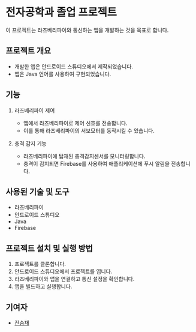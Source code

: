 # 전자공학과 졸업 프로젝트

이 프로젝트는 라즈베리파이와 통신하는 앱을 개발하는 것을 목표로 합니다.

## 프로젝트 개요

- 개발한 앱은 안드로이드 스튜디오에서 제작되었습니다.
- 앱은 Java 언어를 사용하여 구현되었습니다.

## 기능

1. 라즈베리파이 제어
   - 앱에서 라즈베리파이로 제어 신호를 전송합니다.
   - 이를 통해 라즈베리파이의 서보모터를 동작시킬 수 있습니다.

2. 충격 감지 기능
   - 라즈베리파이에 탑재된 충격감지센서를 모니터링합니다.
   - 충격이 감지되면 Firebase를 사용하여 애플리케이션에 푸시 알림을 전송합니다.

## 사용된 기술 및 도구

- 라즈베리파이
- 안드로이드 스튜디오
- Java
- Firebase

## 프로젝트 설치 및 실행 방법

1. 프로젝트를 클론합니다.
2. 안드로이드 스튜디오에서 프로젝트를 엽니다.
3. 라즈베리파이와 앱을 연결하고 통신 설정을 확인합니다.
4. 앱을 빌드하고 실행합니다.

## 기여자

- [전승재](https://github.com/seungjaejeon)

